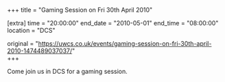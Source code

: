 +++
title = "Gaming Session on Fri 30th April 2010"

[extra]
time = "20:00:00"
end_date = "2010-05-01"
end_time = "08:00:00"
location = "DCS"

original = "https://uwcs.co.uk/events/gaming-session-on-fri-30th-april-2010-1474489037037/"    
+++

Come join us in DCS for a gaming session.

